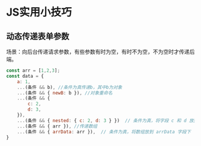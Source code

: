 # JS实用小技巧

## 动态传递表单参数

场景：向后台传递请求参数，有些参数有时为空，有时不为空，不为空时才传递后端。

```js
const arr = [1,2,3];
const data = {
    a: 1,
    ...(条件 && b), //条件为真传递b，其中b为对象
    ...(条件 && { newB: b }), //对象重命名
    ...(条件 && {
        c: 2,
        d: 3,
    }),
    ...(条件 && { nested: { c: 2, d: 3 } })  // 条件为真，将字段 c 和 d 放到 nested 字段下
    ...(条件 && { arr }), //传递数组
  	...(条件 && { arrData: arr }),  // 条件为真，将数组放到 arrData 字段下
}
```




